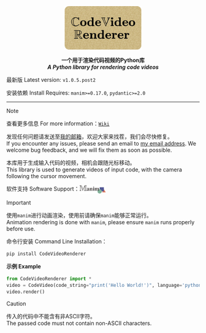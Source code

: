 <p align=center>
  <img  src="https://github.com/ZhuChongjing/CodeVideoRenderer/blob/main/README_files/logo.jpg" width="200" alt="Image Loading..."/>
</p>

<p align=center>
  <strong>
    一个用于渲染代码视频的Python库
  </strong>
  <br/>
  <strong>
    <i>A Python library for rendering code videos</i>
  </strong>
</p>

最新版 Latest version: `v1.0.5.post2`

安装依赖 Install Requires: `manim>=0.17.0`, `pydantic>=2.0`

--- 

> [!NOTE]
> 查看更多信息 For more information：[`Wiki`](https://github.com/ZhuChongjing/CodeVideoRenderer/wiki)
>
> 发现任何问题请发送至[我的邮箱](mailto:zhuchongjing_pypi@163.com)，欢迎大家来找茬，我们会尽快修复。<br/>
If you encounter any issues, please send an email to [my email address](mailto:zhuchongjing_pypi@163.com). We welcome bug feedback, and we will fix them as soon as possible.

本库用于生成输入代码的视频，相机会跟随光标移动。<br/>
This library is used to generate videos of input code, with the camera following the cursor movement.

软件支持 Software Support：[<img src="https://github.com/ZhuChongjing/CodeVideoRenderer/blob/main/README_files/manim.jpg" width="70" align="center" />](https://github.com/manimCommunity/manim)

> [!IMPORTANT]
> 使用`manim`进行动画渲染，使用前请确保`manim`能够正常运行。<br/>
Animation rendering is done with `manim`, please ensure `manim` runs properly before use.

命令行安装 Command Line Installation：
```bash
pip install CodeVideoRenderer
```

**示例 Example**

```python
from CodeVideoRenderer import *
video = CodeVideo(code_string="print('Hello World!')", language='python')
video.render()
```

> [!CAUTION]
> 传入的代码中不能含有非ASCII字符。<br/>The passed code must not contain non-ASCII characters.
